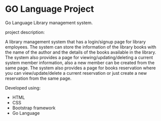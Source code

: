 # GO Language Project
Go Language Library management system.

project description:

A library management system that has a login/signup page for library employees. The system can store the information of the library books with the name of the author and the details of the books available in the library. The system also provides a page for viewing/updating/deleting a current system member information, also a new member can be created from the same page. The system also provides a page for books reservation where you can view/update/delete a current reservation or just create a new reservation from the same page.

Developed using:
- HTML
- CSS
- Bootstrap framework
- Go Language
